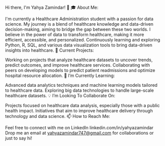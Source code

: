 Hi there, I'm Yahya Zamindar! 👋
🎓 About Me:

I'm currently a Healthcare Administration student with a passion for data science. My journey is a blend of healthcare knowledge and data-driven decision-making, aiming to bridge the gap between these two worlds.
I believe in the power of data to transform healthcare, making it more efficient, accessible, and personalized.
Continuously learning and exploring Python, R, SQL, and various data visualization tools to bring data-driven insights into healthcare.
🔭 Current Projects:

Working on projects that analyze healthcare datasets to uncover trends, predict outcomes, and improve healthcare services.
Collaborating with peers on developing models to predict patient readmissions and optimize hospital resource allocation.
🌱 I’m Currently Learning:

Advanced data analytics techniques and machine learning models tailored to healthcare data.
Exploring big data technologies to handle large-scale healthcare datasets.
💡 I’m Looking To Collaborate On:

Projects focused on healthcare data analysis, especially those with a public health impact.
Initiatives that aim to improve healthcare delivery through technology and data science.
📫 How to Reach Me:

Feel free to connect with me on LinkedIn linkedin.com/in/yahyazamindar
Drop me an email at yahyazamindar747@gmail.com for collaborations or just to say hi!
